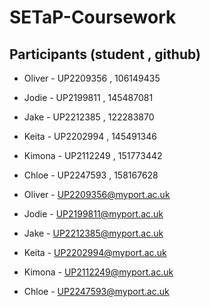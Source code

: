 # SETaP-Coursework

## Participants (student , github)
- Oliver - UP2209356 , 106149435
- Jodie - UP2199811 , 145487081
- Jake - UP2212385 , 122283870
- Keita - UP2202994 , 145491346
- Kimona - UP2112249 , 151773442
- Chloe - UP2247593 , 158167628

- Oliver - UP2209356@myport.ac.uk
- Jodie - UP2199811@myport.ac.uk
- Jake - UP2212385@myport.ac.uk
- Keita - UP2202994@myport.ac.uk
- Kimona - UP2112249@myport.ac.uk
- Chloe - UP2247593@myport.ac.uk
